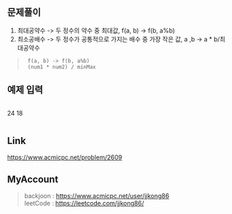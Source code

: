 ## 문제풀이
 1. 최대공약수 -> 두 정수의 약수 중 최대값, f(a, b) -> f(b, a%b)
 2. 최소공배수 -> 두 정수가 공통적으로 가지는 배수 중 가장 작은 값, a ,b -> a * b/최대공약수
 
 
> ```
>  f(a, b) -> f(b, a%b)
>  (num1 * num2) / minMax
> ```

## 예제 입력
> ```
24 18
> ```

## Link
https://www.acmicpc.net/problem/2609

## MyAccount

> backjoon : <https://www.acmicpc.net/user/jjkong86>  
> leetCode : <https://leetcode.com/jjkong86/>
